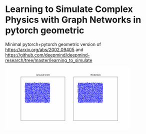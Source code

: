 # Learning to Simulate Complex Physics with Graph Networks in pytorch geometric
Minimal pytorch+pytorch geometric version of https://arxiv.org/abs/2002.09405 and https://github.com/deepmind/deepmind-research/tree/master/learning_to_simulate

![Alt Text](trained_result.gif)

